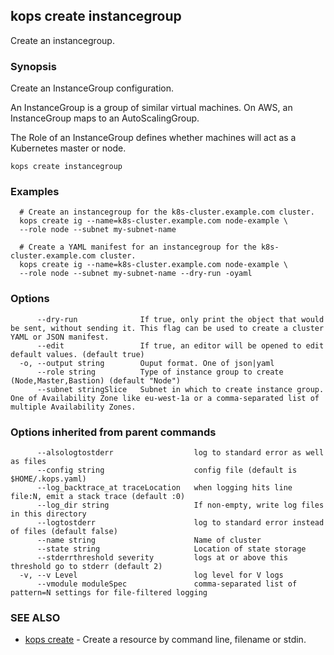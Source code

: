
<!--- This file is automatically generated by make gen-cli-docs; changes should be made in the go CLI command code (under cmd/kops) -->

## kops create instancegroup

Create an instancegroup.

### Synopsis


Create an InstanceGroup configuration. 

An InstanceGroup is a group of similar virtual machines. On AWS, an InstanceGroup maps to an AutoScalingGroup. 

The Role of an InstanceGroup defines whether machines will act as a Kubernetes master or node.

```
kops create instancegroup
```

### Examples

```
  # Create an instancegroup for the k8s-cluster.example.com cluster.
  kops create ig --name=k8s-cluster.example.com node-example \
  --role node --subnet my-subnet-name
  
  # Create a YAML manifest for an instancegroup for the k8s-cluster.example.com cluster.
  kops create ig --name=k8s-cluster.example.com node-example \
  --role node --subnet my-subnet-name --dry-run -oyaml
```

### Options

```
      --dry-run              If true, only print the object that would be sent, without sending it. This flag can be used to create a cluster YAML or JSON manifest.
      --edit                 If true, an editor will be opened to edit default values. (default true)
  -o, --output string        Ouput format. One of json|yaml
      --role string          Type of instance group to create (Node,Master,Bastion) (default "Node")
      --subnet stringSlice   Subnet in which to create instance group. One of Availability Zone like eu-west-1a or a comma-separated list of multiple Availability Zones.
```

### Options inherited from parent commands

```
      --alsologtostderr                  log to standard error as well as files
      --config string                    config file (default is $HOME/.kops.yaml)
      --log_backtrace_at traceLocation   when logging hits line file:N, emit a stack trace (default :0)
      --log_dir string                   If non-empty, write log files in this directory
      --logtostderr                      log to standard error instead of files (default false)
      --name string                      Name of cluster
      --state string                     Location of state storage
      --stderrthreshold severity         logs at or above this threshold go to stderr (default 2)
  -v, --v Level                          log level for V logs
      --vmodule moduleSpec               comma-separated list of pattern=N settings for file-filtered logging
```

### SEE ALSO
* [kops create](kops_create.md)	 - Create a resource by command line, filename or stdin.

